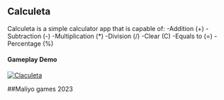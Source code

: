 ## Calculeta
Calculeta is a simple calculator app that is capable of:
-Addition (+)
-Subtraction (-)
-Multiplication (*)
-Division (/)
-Clear (C)
-Equals to (=)
-Percentage (%)

#### Gameplay Demo
[![Claculeta](https://user-images.githubusercontent.com/43764423/212701141-f83df72f-7102-4d89-a64f-dcc8b8c24803.png)](https://drive.google.com/file/d/1b9wue6B4SMST-0K5sb3700jDcZywr2Bq/view?usp=sharing)

 ##Maliyo games 2023
